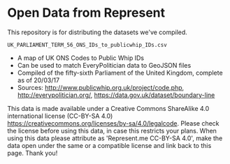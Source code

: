 # Open Data from Represent
This repository is for distributing the datasets we've compiled.

`UK_PARLIAMENT_TERM_56_ONS_IDs_to_publicwhip_IDs.csv`
* A map of UK ONS Codes to Public Whip IDs
* Can be used to match EveryPolitician data to GeoJSON files
* Compiled of the fifty-sixth Parliament of the United Kingdom, complete as of 20/03/17
* Sources: http://www.publicwhip.org.uk/project/code.php, http://everypolitician.org/, https://data.gov.uk/dataset/boundary-line

This data is made available under a Creative Commons ShareAlike 4.0 international license (CC-BY-SA 4.0) https://creativecommons.org/licenses/by-sa/4.0/legalcode. Please check the license before using this data, in case this restricts your plans. When using this data please attribute as 'Represent.me CC-BY-SA 4.0', make the data open under the same or a compatible license and link back to this page. Thank you!
